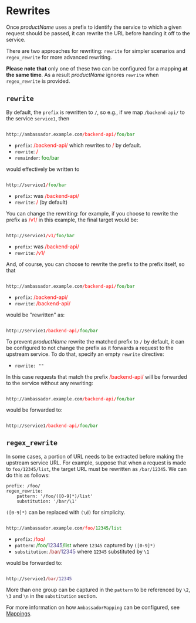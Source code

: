 # Rewrites

Once $productName$ uses a prefix to identify the service to which a given request should be passed, it can rewrite the URL before handing it off to the service. 

There are two approaches for rewriting: `rewrite` for simpler scenarios and `regex_rewrite` for more advanced rewriting.

**Please note that** only one of these two can be configured for a mapping **at the same time**. As a result $productName$ ignores `rewrite` when `regex_rewrite` is provided.

## `rewrite`

By default, the `prefix` is rewritten to `/`, so e.g., if we map `/backend-api/` to the service `service1`, then

<code>
http://ambassador.example.com<span style="color:red">/backend-api/</span><span style="color:green">foo/bar</span>
</code>

* ```prefix```: <span style="color:red">/backend-api/</span> which rewrites to <span style="color:red">/</span> by default.
* ```rewrite```: <span style="color:red">/</span>
* ```remainder```: <span style="color:green">foo/bar</span>


would effectively be written to

<code>
http://service1<span style="color:red">/</span><span style="color:green">foo/bar</span>
</code>

* ```prefix```: was <span style="color:red">/backend-api/</span>
* ```rewrite```: <span style="color:red">/</span> (by default)

You can change the rewriting: for example, if you choose to rewrite the prefix as <span style="color:red">/v1/</span> in this example, the final target would be:


<code>
http://service1<span style="color:red">/v1/</span><span style="color:green">foo/bar</span>
</code>

* ```prefix```: was <span style="color:red">/backend-api/</span> 
* ```rewrite```: <span style="color:red">/v1/</span>

And, of course, you can choose to rewrite the prefix to the prefix itself, so that

<code>
http://ambassador.example.com<span style="color:red">/backend-api/</span><span style="color:green">foo/bar</span>
</code>

* ```prefix```: <span style="color:red">/backend-api/</span>
* ```rewrite```: <span style="color:red">/backend-api/</span>

would be "rewritten" as:

<code>
http://service1<span style="color:red">/backend-api/</span><span style="color:green">foo/bar</span>
</code>

To prevent $productName$ rewrite the matched prefix to `/` by default, it can be configured to not change the prefix as it forwards a request to the upstream service. To do that, specify an empty `rewrite` directive:

- `rewrite: ""`

In this case requests that match the prefix <span style="color:red">/backend-api/</span> will be forwarded to the service without any rewriting:

<code>
http://ambassador.example.com<span style="color:red">/backend-api/</span><span style="color:green">foo/bar</span>
</code>

would be forwarded to:

<code>
http://service1<span style="color:red">/backend-api/</span><span style="color:green">foo/bar</span>
</code>

## `regex_rewrite`

In some cases, a portion of URL needs to be extracted before making the upstream service URL. For example, suppose that when a request is made to `foo/12345/list`, the target URL must be rewritten as `/bar/12345`. We can do this as follows:

```
prefix: /foo/
regex_rewrite:
    pattern: '/foo/([0-9]*)/list'
    substitution: '/bar/\1'
```
`([0-9]*)` can be replaced with `(\d)` for simplicity.

<code>
http://ambassador.example.com<span style="color:red">/foo/</span><span style="color:green">12345/list</span>
</code>

* ```prefix```: <span style="color:red">/foo/</span>
* ```pattern```: <span style="color:green">/foo/<span style="color:DarkSlateBlue">12345</span>/list</span> where `12345` captured by `([0-9]*)`
* ```substitution```:  <span style="color:brown">/bar/</span><span style="color:DarkSlateBlue">12345</span> where `12345` substituted by `\1`

would be forwarded to:

<code>
http://service1<span style="color:brown">/bar/</span><span style="color:DarkSlateBlue">12345</span>
</code>

More than one group can be captured in the `pattern` to be referenced by `\2`, `\3` and `\n` in the `substitution` section.

For more information on how `AmbassadorMapping` can be configured, see [Mappings](../ambassadormappings).
